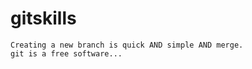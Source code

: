 # gitskills

```
Creating a new branch is quick AND simple AND merge.
git is a free software...
```

